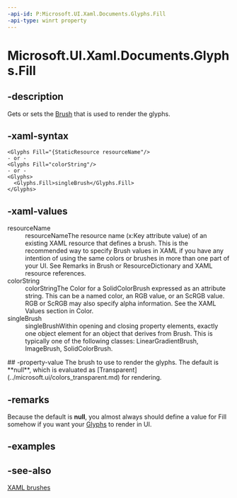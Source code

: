 ```yaml
---
-api-id: P:Microsoft.UI.Xaml.Documents.Glyphs.Fill
-api-type: winrt property
---
```


<!-- Property syntax
public Windows.UI.Xaml.Media.Brush Fill { get;  set; }
-->

# Microsoft.UI.Xaml.Documents.Glyphs.Fill

## -description
Gets or sets the [Brush](../microsoft.ui.xaml.media/brush.md) that is used to render the glyphs.

## -xaml-syntax
```xaml
<Glyphs Fill="{StaticResource resourceName"/>
- or -
<Glyphs Fill="colorString"/>
- or -
<Glyphs>
  <Glyphs.Fill>singleBrush</Glyphs.Fill>
</Glyphs>
```


## -xaml-values
<dl><dt>resourceName</dt><dd>resourceNameThe resource name (x:Key attribute value) of an existing XAML resource that defines a brush. This is the recommended way to specify Brush values in XAML if you have any intention of using the same colors or brushes in more than one part of your UI. See Remarks in Brush or ResourceDictionary and XAML resource references.</dd>
<dt>colorString</dt><dd>colorStringThe Color for a SolidColorBrush expressed as an attribute string. This can be a named color, an RGB value, or an ScRGB value. RGB or ScRGB may also specify alpha information. See the XAML Values section in Color.</dd>
<dt>singleBrush</dt><dd>singleBrushWithin opening and closing property elements, exactly one object element for an object that derives from Brush. This is typically one of the following classes: LinearGradientBrush, ImageBrush, SolidColorBrush.</dd>
</dl>
## -property-value
The brush to use to render the glyphs. The default is **null**, which is evaluated as [Transparent](../microsoft.ui/colors_transparent.md) for rendering.

## -remarks
Because the default is **null**, you almost always should define a value for Fill somehow if you want your [Glyphs](glyphs.md) to render in UI.

## -examples

## -see-also
[XAML brushes](/windows/apps/design/style/brushes)
